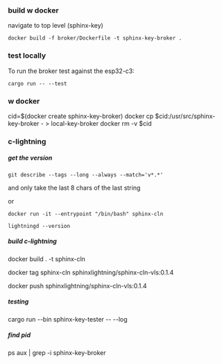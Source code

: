 ### build w docker

navigate to top level (sphinx-key)

`docker build -f broker/Dockerfile -t sphinx-key-broker .`

### test locally

To run the broker test against the esp32-c3:

`cargo run -- --test`

### w docker

cid=$(docker create sphinx-key-broker)
docker cp $cid:/usr/src/sphinx-key-broker - > local-key-broker
docker rm -v $cid

### c-lightning

##### get the version

`git describe --tags --long --always --match='v*.*'`

and only take the last 8 chars of the last string

or

`docker run -it --entrypoint "/bin/bash" sphinx-cln`

`lightningd --version`

##### build c-lightning

docker build . -t sphinx-cln

docker tag sphinx-cln sphinxlightning/sphinx-cln-vls:0.1.4

docker push sphinxlightning/sphinx-cln-vls:0.1.4

##### testing

cargo run --bin sphinx-key-tester -- --log

##### find pid

ps aux | grep -i sphinx-key-broker
